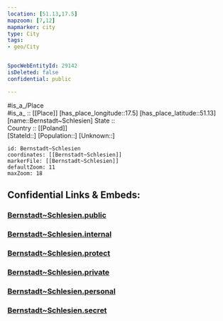 ```yaml
---
location: [51.13,17.5] 
mapzoom: [7,12] 
mapmarker: city 
type: City
tags:
- geo/City


SpocWebEntityId: 29142
isDeleted: false
confidential: public

---
```

#is_a_/Place  
#is_a_ :: [[Place]] 
[has_place_longitude::17.5] 
[has_place_latitude::51.13] 
[name::Bernstadt~Schlesien] 
State ::  
Country :: [[Poland]]  
[StateId::] 
[Population::] 
[Unknown::] 


```leaflet
id: Bernstadt~Schlesien
coordinates: [[Bernstadt~Schlesien]] 
markerFile: [[Bernstadt~Schlesien]] 
defaultZoom: 11 
maxZoom: 18
```


## Confidential Links & Embeds: 

### [Bernstadt~Schlesien.public](/_public/\Earth\Continent\Europe\Europe~East\Poland\Provinces~Poland\Lower_Silesian\CityBernstadt~Schlesien.public.md) 

### [Bernstadt~Schlesien.internal](/_internal/\Earth\Continent\Europe\Europe~East\Poland\Provinces~Poland\Lower_Silesian\CityBernstadt~Schlesien.internal.md) 

### [Bernstadt~Schlesien.protect](/_protect/\Earth\Continent\Europe\Europe~East\Poland\Provinces~Poland\Lower_Silesian\CityBernstadt~Schlesien.protect.md) 

### [Bernstadt~Schlesien.private](/_private/\Earth\Continent\Europe\Europe~East\Poland\Provinces~Poland\Lower_Silesian\CityBernstadt~Schlesien.private.md) 

### [Bernstadt~Schlesien.personal](/_personal/\Earth\Continent\Europe\Europe~East\Poland\Provinces~Poland\Lower_Silesian\CityBernstadt~Schlesien.personal.md) 

### [Bernstadt~Schlesien.secret](/_secret/\Earth\Continent\Europe\Europe~East\Poland\Provinces~Poland\Lower_Silesian\CityBernstadt~Schlesien.secret.md)

